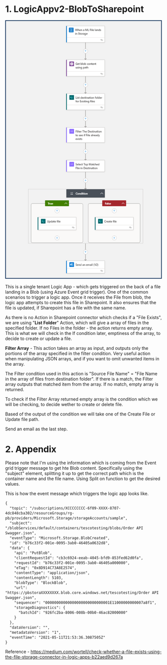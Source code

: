 # 1. LogicAppv2-BlobToSharepoint

![Logic App](/images/LogicAppScreenShot.png)

This is a single tenant Logic App -  which gets triggered on the back of a file landing in a Blob (using Azure Event grid trigger). One of the common scenarios to trigger a logic app.
Once it receives the File from blob, the logic app attempts to create this file in Sharepoint. It also ensures that the file is updated, if Sharepoint has a file with the same name.

As there is no Action in Sharepoint connector which checks if a "File Exists", we are using "**List Folder**" Action, which will give a array of files in the specified folder. If no Files in the folder - the action returns empty array. This is what we will check in the If condition later, emptiness of the array, to decide to create or update a file.

**Filter Array** - This action takes an array as input, and outputs only the portions of the array specified in the filter condition. Very useful action when manipulating JSON arrays, and if you want to omit unwanted items in the array. 

The Filter condition used in this action is "Source File Name" = "File Name in the array of files from destination folder". If there is a match, the Filter array outputs that matched item from the array. If no match, empty array is returned.

To check if the Filter Array returned empty array is the condition which we will be checking, to decide wether to create or delete file. 

Based of the output of the condition we will take one of the Create File or Update file path.

Send an email as the last step.

# 2. Appendix

Please note that I'm using the information which is coming from the Event grid trigger message to get hte Blob content. Specifically using the "subject" element, splitting it up to get the correct path which is the container name and the file name. Using Split on function to get the desired values. 

This is how the event message which triggers the logic app looks like. 

```
{
  "topic": "/subscriptions/XCCCCCCCC-6f09-XXXX-8707-4dc848cba302/resourceGroups/rg-pb/providers/Microsoft.Storage/storageAccounts/sample",
  "subject": "/blobServices/default/containers/tescotesting/blobs/Order API Swagger.json",
  "eventType": "Microsoft.Storage.BlobCreated",
  "id": "b76c33f2-001e-0095-3ab0-46405a0632d8",
  "data": {
    "api": "PutBlob",
    "clientRequestId": "cb3c6924-eeab-4045-bfd9-853fed62d0fa",
    "requestId": "b76c33f2-001e-0095-3ab0-46405a000000",
    "eTag": "0x8D914C73A8E2574",
    "contentType": "application/json",
    "contentLength": 5103,
    "blobType": "BlockBlob",
    "url": "https://pbstoraXXXXXXXX.blob.core.windows.net/tescotesting/Order API Swagger.json",
    "sequencer": "00000000000000000000000000001E11000000000007a8f1",
    "storageDiagnostics": {
      "batchId": "926fc2ba-8006-008b-00b0-46ac82000000"
    }
  },
  "dataVersion": "",
  "metadataVersion": "1",
  "eventTime": "2021-05-11T21:53:36.3087505Z"
}
```
Reference - https://medium.com/wortell/check-whether-a-file-exists-using-the-file-storage-connector-in-logic-apps-b22aed9d267a
